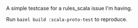 A simple testcase for a rules_scala issue I'm having.

Run `bazel build :scala-proto-test` to reproduce.
